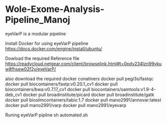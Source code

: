 # Wole-Exome-Analysis-Pipeline_Manoj

eyeVarP is a modular pipeline

Install Docker for using eyeVarP pipeline 
https://docs.docker.com/engine/install/ubuntu/

Dowload the required Reference file 
https://readycloud.netgear.com/client/browselink.html#t=0pdy234lzn99ykuw8fhsew02f2y/eyeVarP/

also download the required docker conatiners 
docker pull pegi3s/fastqc\
docker pull biocontainers/fastp:v0.20.1_cv1
docker pull biocontainers/bwa:v0.7.17_cv1
docker pull biocontainers/samtools:v1.9-4-deb_cv1 
docker pull broadinstitute/picard
docker pull broadinstitute/gatk
docker pull bioslimcontainers/tabix:1.7
docker pull mano2991/annovar:latest
docker pull mano2991/varp
docker pull mano2991/eyevarp

Runing eyeVarP pipline 
sh automated.sh

